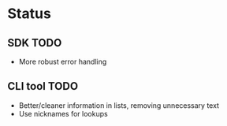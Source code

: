 # Status

## SDK TODO
- More robust error handling

## CLI tool TODO
- Better/cleaner information in lists, removing unnecessary text
- Use nicknames for lookups
